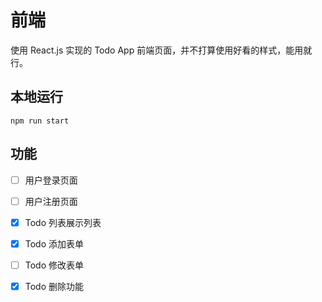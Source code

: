 # 前端

使用 React.js 实现的 Todo App 前端页面，并不打算使用好看的样式，能用就行。

## 本地运行

```shell
npm run start
```

## 功能

- [ ] 用户登录页面
- [ ] 用户注册页面
- [x] Todo 列表展示列表
- [x] Todo 添加表单
- [ ] Todo 修改表单
- [x] Todo 删除功能

